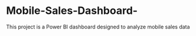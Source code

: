 # Mobile-Sales-Dashboard-
This project is a Power BI dashboard designed to analyze mobile sales data
